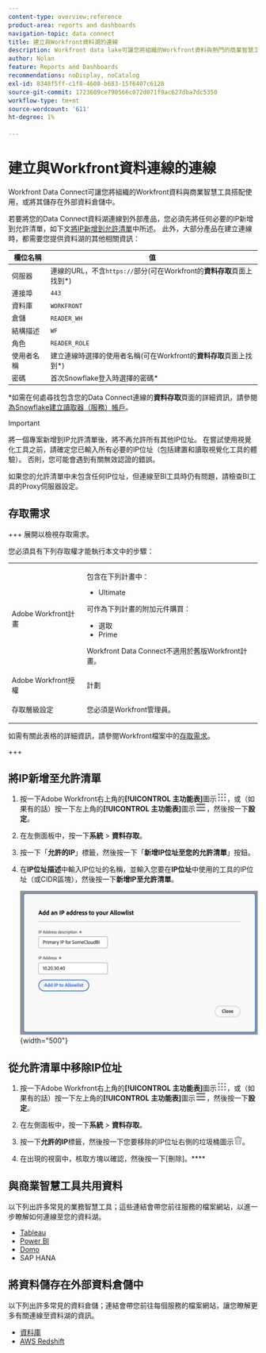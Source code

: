 ```yaml
---
content-type: overview;reference
product-area: reports and dashboards
navigation-topic: data connect
title: 建立與Workfront資料湖的連線
description: Workfront data lake可讓您將組織的Workfront資料與熱門的商業智慧工具搭配使用，或將其儲存在外部資料倉儲中。
author: Nolan
feature: Reports and Dashboards
recommendations: noDisplay, noCatalog
exl-id: 8348f5ff-c1f8-4608-b683-15f6407c6128
source-git-commit: 1723609ce790566c072d071f9ac627dba7dc5350
workflow-type: tm+mt
source-wordcount: '611'
ht-degree: 1%

---
```


# 建立與Workfront資料連線的連線

Workfront Data Connect可讓您將組織的Workfront資料與商業智慧工具搭配使用，或將其儲存在外部資料倉儲中。

若要將您的Data Connect資料湖連線到外部產品，您必須先將任何必要的IP新增到允許清單，如下文[將IP新增到允許清單](#add-ips-to-the-allowlist)中所述。 此外，大部分產品在建立連線時，都需要您提供資料湖的其他相關資訊：

| 欄位名稱 | 值 |
|---------------|-------------|
| 伺服器 | 連線的URL，不含`https://`部分(可在Workfront的&#x200B;**資料存取**&#x200B;頁面上找到*) |
| 連接埠 | `443` |
| 資料庫 | `WORKFRONT` |
| 倉儲 | `READER_WH` |
| 結構描述 | `WF` |
| 角色 | `READER_ROLE` |
| 使用者名稱 | 建立連線時選擇的使用者名稱(可在Workfront的&#x200B;**資料存取**&#x200B;頁面上找到*) |
| 密碼 | 首次Snowflake登入時選擇的密碼* |

*如需在何處尋找包含您的Data Connect連線的&#x200B;**資料存取**&#x200B;頁面的詳細資訊，請參閱[為Snowflake建立讀取器（服務）帳戶](/help/quicksilver/reports-and-dashboards/data-lake/create-a-reader-account.md)。

>[!IMPORTANT]
>
>將一個專案新增到IP允許清單後，將不再允許所有其他IP位址。 在嘗試使用視覺化工具之前，請確定您已輸入所有必要的IP位址（包括建置和讀取視覺化工具的體驗）。 否則，您可能會遇到有關無效認證的錯誤。
>
>如果您的允許清單中未包含任何IP位址，但連線至BI工具時仍有問題，請檢查BI工具的Proxy伺服器設定。

## 存取需求

+++ 展開以檢視存取需求。

您必須具有下列存取權才能執行本文中的步驟：

<table style="table-layout:auto"> 
 <col> 
 <col> 
 <tbody> 
  <tr> 
   <td role="rowheader">Adobe Workfront計畫</td> 
   <td><p>包含在下列計畫中：</p>
    <ul>
        <li>Ultimate</li> 
    </ul>    
   <p>可作為下列計畫的附加元件購買：</p> 
    <ul>
        <li>選取</li> 
        <li>Prime</li>
    </ul> 
    <p>Workfront Data Connect不適用於舊版Workfront計畫。</p> 
   </td> </td> 
  </tr> 
  <tr> 
   <td role="rowheader">Adobe Workfront授權</td> 
   <td>計劃</td> 
  </tr> 
  <tr> 
   <td role="rowheader">存取層級設定</td> 
   <td> <p>您必須是Workfront管理員。</p></td> 
  </tr> 
 </tbody> 
</table>

如需有關此表格的詳細資訊，請參閱Workfront檔案中的[存取需求](/help/quicksilver/administration-and-setup/add-users/access-levels-and-object-permissions/access-level-requirements-in-documentation.md)。

+++

## 將IP新增至允許清單

1. 按一下Adobe Workfront右上角的&#x200B;**[!UICONTROL 主功能表]**&#x200B;圖示![主功能表](/help/_includes/assets/main-menu-icon.png)，或（如果有的話）按一下左上角的&#x200B;**[!UICONTROL 主功能表]**&#x200B;圖示![主功能表](/help/_includes/assets/main-menu-icon-left-nav.png)，然後按一下&#x200B;**設定**。

1. 在左側面板中，按一下&#x200B;**系統** > **資料存取**。

1. 按一下「**允許的IP**」標籤，然後按一下「**新增IP位址至您的允許清單**」按鈕。

1. 在&#x200B;**IP位址描述**&#x200B;中輸入IP位址的名稱，並輸入您要在&#x200B;**IP位址**&#x200B;中使用的工具的IP位址（或CIDR區塊），然後按一下&#x200B;**新增IP至允許清單**。

   ![新增IP位址](/help/quicksilver/reports-and-dashboards/data-lake/assets/add-IP-allowlist.png) {width="500"}

## 從允許清單中移除IP位址

1. 按一下Adobe Workfront右上角的&#x200B;**[!UICONTROL 主功能表]**&#x200B;圖示![主功能表](/help/_includes/assets/main-menu-icon.png)，或（如果有的話）按一下左上角的&#x200B;**[!UICONTROL 主功能表]**&#x200B;圖示![主功能表](/help/_includes/assets/main-menu-icon-left-nav.png)，然後按一下&#x200B;**設定**。

1. 在左側面板中，按一下&#x200B;**系統** > **資料存取**。

1. 按一下&#x200B;**允許的IP**&#x200B;標籤，然後按一下您要移除的IP位址右側的垃圾桶圖示![刪除圖示](/help/quicksilver/reports-and-dashboards/data-lake/assets/delete.png)。

1. 在出現的視窗中，核取方塊以確認，然後按一下[刪除]。****

## 與商業智慧工具共用資料

以下列出許多常見的業務智慧工具；這些連結會帶您前往服務的檔案網站，以進一步瞭解如何連線至您的資料湖。

* [Tableau](https://help.tableau.com/current/pro/desktop/en-us/basicconnectoverview.htm)
* [Power BI](https://learn.microsoft.com/power-query/connectors/snowflake)
* [Domo](https://www.domo.com/appstore/connector/snowflake-connector/overview)
* SAP HANA

## 將資料儲存在外部資料倉儲中

以下列出許多常見的資料倉儲；連結會帶您前往每個服務的檔案網站，讓您瞭解更多有關連線至資料湖的資訊。

* [資料庫](https://docs.databricks.com/en/connect/index.html)
* [AWS Redshift](https://docs.aws.amazon.com/redshift/latest/gsg/federated-query.html)
